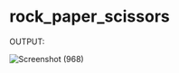 # rock_paper_scissors

OUTPUT:

![Screenshot (968)](https://github.com/Nevil05/rock_paper_scissors/assets/87539789/ab78bb4c-321b-4076-93ae-f4198cc7f4aa)
